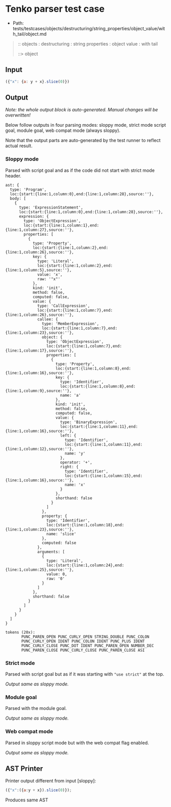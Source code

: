 # Tenko parser test case

- Path: tests/testcases/objects/destructuring/string_properties/object_value/with_tail/object.md

> :: objects : destructuring : string properties : object value : with tail
>
> ::> object

## Input

`````js
({"x": {a: y + x}.slice(0)})
`````

## Output

_Note: the whole output block is auto-generated. Manual changes will be overwritten!_

Below follow outputs in four parsing modes: sloppy mode, strict mode script goal, module goal, web compat mode (always sloppy).

Note that the output parts are auto-generated by the test runner to reflect actual result.

### Sloppy mode

Parsed with script goal and as if the code did not start with strict mode header.

`````
ast: {
  type: 'Program',
  loc:{start:{line:1,column:0},end:{line:1,column:28},source:''},
  body: [
    {
      type: 'ExpressionStatement',
      loc:{start:{line:1,column:0},end:{line:1,column:28},source:''},
      expression: {
        type: 'ObjectExpression',
        loc:{start:{line:1,column:1},end:{line:1,column:27},source:''},
        properties: [
          {
            type: 'Property',
            loc:{start:{line:1,column:2},end:{line:1,column:26},source:''},
            key: {
              type: 'Literal',
              loc:{start:{line:1,column:2},end:{line:1,column:5},source:''},
              value: 'x',
              raw: '"x"'
            },
            kind: 'init',
            method: false,
            computed: false,
            value: {
              type: 'CallExpression',
              loc:{start:{line:1,column:7},end:{line:1,column:26},source:''},
              callee: {
                type: 'MemberExpression',
                loc:{start:{line:1,column:7},end:{line:1,column:23},source:''},
                object: {
                  type: 'ObjectExpression',
                  loc:{start:{line:1,column:7},end:{line:1,column:17},source:''},
                  properties: [
                    {
                      type: 'Property',
                      loc:{start:{line:1,column:8},end:{line:1,column:16},source:''},
                      key: {
                        type: 'Identifier',
                        loc:{start:{line:1,column:8},end:{line:1,column:9},source:''},
                        name: 'a'
                      },
                      kind: 'init',
                      method: false,
                      computed: false,
                      value: {
                        type: 'BinaryExpression',
                        loc:{start:{line:1,column:11},end:{line:1,column:16},source:''},
                        left: {
                          type: 'Identifier',
                          loc:{start:{line:1,column:11},end:{line:1,column:12},source:''},
                          name: 'y'
                        },
                        operator: '+',
                        right: {
                          type: 'Identifier',
                          loc:{start:{line:1,column:15},end:{line:1,column:16},source:''},
                          name: 'x'
                        }
                      },
                      shorthand: false
                    }
                  ]
                },
                property: {
                  type: 'Identifier',
                  loc:{start:{line:1,column:18},end:{line:1,column:23},source:''},
                  name: 'slice'
                },
                computed: false
              },
              arguments: [
                {
                  type: 'Literal',
                  loc:{start:{line:1,column:24},end:{line:1,column:25},source:''},
                  value: 0,
                  raw: '0'
                }
              ]
            },
            shorthand: false
          }
        ]
      }
    }
  ]
}

tokens (20x):
       PUNC_PAREN_OPEN PUNC_CURLY_OPEN STRING_DOUBLE PUNC_COLON
       PUNC_CURLY_OPEN IDENT PUNC_COLON IDENT PUNC_PLUS IDENT
       PUNC_CURLY_CLOSE PUNC_DOT IDENT PUNC_PAREN_OPEN NUMBER_DEC
       PUNC_PAREN_CLOSE PUNC_CURLY_CLOSE PUNC_PAREN_CLOSE ASI
`````

### Strict mode

Parsed with script goal but as if it was starting with `"use strict"` at the top.

_Output same as sloppy mode._

### Module goal

Parsed with the module goal.

_Output same as sloppy mode._

### Web compat mode

Parsed in sloppy script mode but with the web compat flag enabled.

_Output same as sloppy mode._

## AST Printer

Printer output different from input [sloppy]:

````js
({"x":({a:y + x}).slice(0)});
````

Produces same AST
